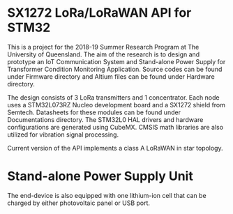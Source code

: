 # SX1272 LoRa/LoRaWAN API for STM32
This is a project for the 2018-19 Summer Research Program at The University of Queensland. The aim of the research is to design and prototype an IoT Communication System and Stand-alone Power Supply for Transformer Condition Monitoring Application. Source codes can be found under Firmware directory and Altium files can be found under Hardware directory.

The design consists of 3 LoRa transmitters and 1 concentrator. Each node uses a STM32L073RZ Nucleo development board and a SX1272 shield from Semtech. Datasheets for these modules can be found under Documentations directory. The STM32L0 HAL drivers and hardware configurations are generated using CubeMX. CMSIS math libraries are also utilized for vibration signal processing. 

Current version of the API implements a class A LoRaWAN in star topology. 

# Stand-alone Power Supply Unit
The end-device is also equipped with one lithium-ion cell that can be charged by either photovoltaic panel or USB port.
